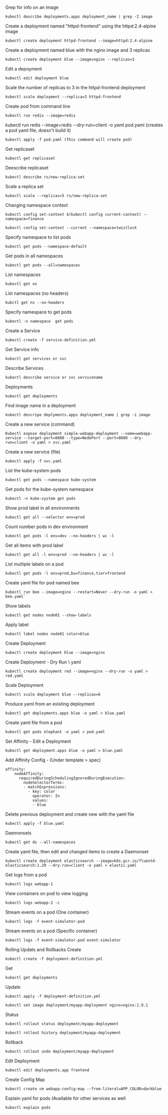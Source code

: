 Grep for info on an image
```
kubectl describe deployments.apps deployment_name | grep -I image
```
Create a deployment named "httpd-frontend" using the httpd:2.4-alpine image
```
kubectl create deployment httpd-frontend --image=httpd:2.4-alpine
```
Create a deployment named blue with the nginx image and 3 replicas
```
kubectl create deployment blue --image=nginx --replicas=3
```
Edit a depoyment
```
kubectl edit deployment blue
```
Scale the number of replicas to 3 in the httpd-frontend deployment
```
kubectl scale deployment --replica=3 httpd-frontend
```
Create pod from command line
```
kubectl run redis --image=redis
```
kubectl run redis --image=redis --dry-run=client -o yaml pod.yaml (creates a pod yaml file, doesn't build it)
```
kubectl apply -f pod.yaml (This command will create pod)
```
Get replicaset
```
kubectl get replicaset
```
Deescribe replicaset
```
kubectl describe rs/new-replica-set
```
Scale a replica set
```
kubectl scale --replicas=5 rs/new-replica-set
```
Changing namespace context
```
kubectl config set-context $(kubectl config current-context) --namespace=finance
```
```
kubectl config set-context --current --namespace=twistlock 
```
Specify namespace to list pods
```
kubectl get pods --namespace-default
```
Get pods in all namespaces
```
kubectl get pods --all=namespaces
```
List namespaces
```
kubectl get ns
```
List namespaces (no headers)
```
kubctl get ns --no-headers 
```
Specify namespace to get pods
```
kubectl -n namespace  get pods
```
Create a Service
```
kubectl create -f service-definition.yml
```
Get Service info
```
kubectl get services or svc
```
Describe Services
```
kubectl describe service or svc servicename
```
Deployments
```
kubectl get deployments
```
Find image name in a deployment
```
kubectl descripe deplyments.apps deployment_name | grep -i image
```
Create a new service (command) 
```
Kubectl expose deployment simple-webapp-deployment --name=webapp-service --target-port=8080 --type=NodePort --port=8080 --dry-run=client -o yaml > svc.yaml
```
Create a new service (file)
```
kubectl apply -f svc.yaml
```
List the kube-system pods
```
kubectl get pods --namespace kube-system
```
Get pods for the kube-system namespace
```
kubectl -n kube-system get pods
```
Show prod label in all environments
```
kubectl get all --selector env=prod
```
Count number pods in dev environment
```
kubectl get pods -l env=dev --no-headers | wc -l
```
Get all items with prod label
```
kubectl get all -l env=prod --no-headers | wc -l
```
List multiple labels on a pod
```
kubectl get pods -l env=prod,bu=finance,tier=frontend
```
Create yaml file for pod named bee
```
kubectl run bee --image=nginx --restart=Never --dry-run -o yaml > bee.yaml`
```
Show labels
```
kubectl get nodes node01 --show-labels
```
Apply label 
```
kubectl label nodes node01 color=blue
```
Create Deployment
```
kubectl create deployment blue --image=nginx
```
Create Deployment - Dry Run \ yaml
```
kubectl create deployment red --image=nginx --dry-run -o yaml > red.yaml
```
Scale Deployment 
```
kubectl scale deployment blue --replicas=6
```
Produce yaml from an existing deployment
```
kubectl get deployments.apps blue -o yaml > blue.yaml
```
Create yaml file from a pod
```
kubectl get pods elephant -o yaml > pod.yaml
```
Set Affinity - Edit a Deployment
```
kubectl get deployment.apps blue -o yaml > blue.yaml
```
Add Affinity Config - (Under template > spec)
```
affinity:
    nodeAffinity:
      requiredDuringSchedulingIgnoredDuringExecution:
        nodeSelectorTerms:
        - matchExpressions:
          - key: color
            operator: In
            values:
            - blue          
```
Delete previous deployment and create new with the yaml file
```
kubectl apply -f blue.yaml
```
Daemonsets
```
kubectl get ds --all-namespaces
```
Create yaml file, then edit and changed items to create a Daemonset
```
kubectl create deployment elasticsearch --image=k8s.gcr.io/fluentd-elasticsearch:1.20 --dry-run=client -o yaml > elastic.yaml
```
Get logs from a pod
```
kubectl logs webapp-1
```
View containers on pod to view logging
```
kubectl logs webapp-2 -c
```
Stream events on a pod (One container)
```
kubectl logs -f event-simulator-pod
```
Stream events on a pod (Specific container)
```
kubectl logs -f event-simulator-pod event-simulator
```
Rolling Updats and Rollbacks
Create
```
kubectl create -f deployment-definition.yml
```
Get
```
kubectl get deployments
```
Update
```
kubectl apply -f deployment-definition.yml
```
```
kubectl set image deployment/myapp-deployment nginx=nginx:1.9.1
```
Status
```
kubectl rollout status deployment/myapp-deployment
```
```
kubectl rollout history deployment/myapp-deployment
```
Rollback
```
kubectl rollout undo deployment/myapp-deployment
```
Edit Deployment
```
kubectl edit deployments.app frontend
```
Create Config Map
```
kubectl create cm webapp-config-map --from-literal=APP_COLOR=darkblue
```
Explain yaml for pods (Available for other services as well
```
kubectl explain pods
```





            
